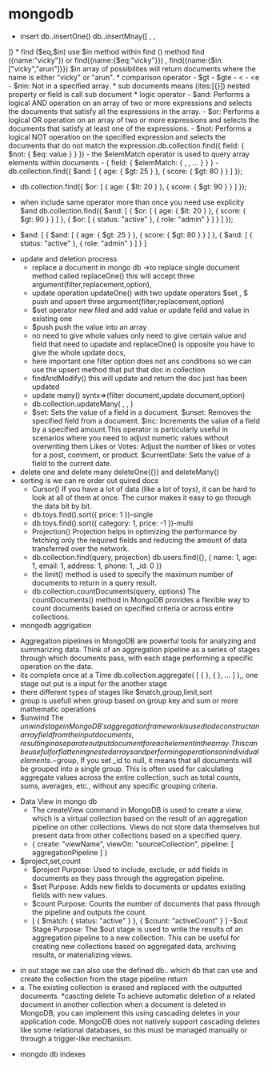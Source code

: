 # mongodb
* insert
db.<collectionName>.insertOne()
db.<collectionName>.insertMnay([
<document1>,
<document2>,
<document3>
])
* find ($eq,$in)
use $in method  within find () method find ({name:"vicky"}) or find({name:{$eq:"vicky"}}) , find({name:{$in:["vicky","arun"]}}) $in array of possibilites will return documents where the name is either "vicky" or "arun".
* comparison operator
  - $gt
  - $gte
  - &lt
  - &lte
  - $nin: Not in a specified array.
* sub documents means {ites:[{}]) nested property or field is call sub document
* logic operator
  - $and: Performs a logical AND operation on an array of two or more expressions and selects the documents that satisfy all the expressions in the array.
  - $or: Performs a logical OR operation on an array of two or more expressions and selects the documents that satisfy at least one of the expressions.
  - $not: Performs a logical NOT operation on the specified expression and selects the documents that do not match the expression.db.collection.find({
  field: { $not: { $eq: value } }
})
- the $elemMatch operator is used to query array elements within documents
- { field: { $elemMatch: { <query1>, <query2>, ... } } }
- db.collection.find({
    $and: [
        { age: { $gt: 25 } },
        { score: { $gt: 80 } }
    ]
});

- db.collection.find({
    $or: [
        { age: { $lt: 20 } },
        { score: { $gt: 90 } }
    ]
});
  
- when include same operator more than once you need use explicity $and db.collection.find({
    $and: [
        {
            $or: [
                { age: { $lt: 20 } },
                { score: { $gt: 90 } }
            ]
        },
        {
            $or: [
                { status: "active" },
                { role: "admin" }
            ]
        }
    ]
});
-   $and: [
        {
            $and: [
                { age: { $gt: 25 } },
                { score: { $gt: 80 } }
            ]
        },
        {
            $and: [
                { status: "active" },
                { role: "admin" }
            ]
        }
    ]
* update and deletion procress
  - replace a document in mongo db ->to replace single document method called replaceOne() this will accept three argument(filter,replacement,option),
  - update operation  updateOne() with two update operators $set , $ push and upsert three argument(filter,replacement,option)
  - $set operator  new filed and add value or update feild and value in existing one
  - $push push the value into an array
  - no need to give whole values only need to give certain value and field that need to upadate and replaceOne() is opposite you have to give the whole update docs,
  - here important one filter option does not ans conditions so we can use the upsert method that put that doc in collection
  - findAndModify() this will update and return the doc just has been updated
  - update many() syntx=>(filter document,update document,option)
  - db.collection.updateMany(
  <filter>,
  <update>,
  <options>)
  - $set: Sets the value of a field in a document.
    $unset: Removes the specified field from a document.
    $inc: Increments the value of a field by a specified amount.This operator is particularly useful in scenarios where you need to adjust numeric values without overwriting them
    Likes or Votes: Adjust the number of likes or votes for a post, comment, or product.
    $currentDate: Sets the value of a field to the current date.
* delete one and delete many  deleteOne({}) and deleteMany()
* sorting is  we can re order out quired docs 
  - Cursor() If you have a lot of data (like a lot of toys), it can be hard to look at all of them at once. The cursor makes it easy to go through the data bit by bit.
  - db.toys.find().sort({ price: 1 })-single
  - db.toys.find().sort({ category: 1, price: -1 })-multi
  - Projection() Projection helps in optimizing the performance by fetching only the required fields and reducing the amount of data transferred over the network.
  - db.collection.find(query, projection) db.users.find({}, { name: 1, age: 1, email: 1, address: 1, phone: 1, _id: 0 })
  - the limit() method is used to specify the maximum number of documents to return in a query result.
  - db.collection.countDocuments(query, options) The countDocuments() method in MongoDB provides a flexible way to count documents based on specified criteria or across entire collections.
 * mongodb aggrigation
  - Aggregation pipelines in MongoDB are powerful tools for analyzing and summarizing data. Think of an aggregation pipeline as a series of stages through which documents pass, with each stage performing a specific operation on the data.
  - its complete once at a Time db.collection.aggregate( [ { <stage1> }, { <stage2> }, ... ] ),, one stage out put is a input for the another stage
  - there different types of stages like $match,group,limit,sort
  - group is usefull when group based on group key and sum or more mathematic operations
  - $unwind The $unwind stage in MongoDB's aggregation framework is used to deconstruct an array field from the input documents, resulting in a separate output document for each element in the array. This can be useful for flattening nested arrays and performing operations on individual elements.
  -$group, If you set _id to null, it means that all documents will be grouped into a single group. This is often used for calculating aggregate values across the entire collection, such as total counts, sums, averages, etc., without any specific grouping criteria.
* Data View in mongo db
   - The createView command in MongoDB is used to create a view, which is a virtual collection based on the result of an aggregation pipeline on other collections. Views do not store data themselves but present data from other collections based on a specified query.
   - {
  create: "viewName",
  viewOn: "sourceCollection",
  pipeline: [ aggregationPipeline ]
}
* $project,set,count
  - $project Purpose: Used to include, exclude, or add fields in documents as they pass through the aggregation pipeline.
  - $set Purpose: Adds new fields to documents or updates existing fields with new values.
  - $count Purpose: Counts the number of documents that pass through the pipeline and outputs the count.
  - [
  { $match: { status: "active" } },
  { $count: "activeCount" }
]
-$out Stage
Purpose: The $out stage is used to write the results of an aggregation pipeline to a new collection. This can be useful for creating new collections based on aggregated data, archiving results, or materializing views.
- in out stage we can also use the defined db.. which db that can use and create the collection from the stage pipeline return
- a. The existing collection is erased and replaced with the outputted documents.
*cascting delete
To achieve automatic deletion of a related document in another collection when a document is deleted in MongoDB, you can implement this using cascading deletes in your application code. MongoDB does not natively support cascading deletes like some relational databases, so this must be managed manually or through a trigger-like mechanism.
* mongdo db indexes


